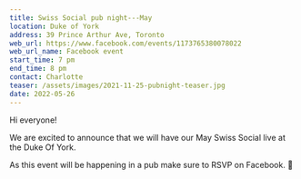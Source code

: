 ```yaml
---
title: Swiss Social pub night---May
location: Duke of York
address: 39 Prince Arthur Ave, Toronto
web_url: https://www.facebook.com/events/1173765380078022
web_url_name: Facebook event
start_time: 7 pm
end_time: 8 pm
contact: Charlotte
teaser: /assets/images/2021-11-25-pubnight-teaser.jpg
date: 2022-05-26
---
```


Hi everyone!

We are excited to announce that we will have our May Swiss Social live at the
Duke Of York.

As this event will be happening in a pub make sure to RSVP on Facebook.
:slightly_smiling_face:
